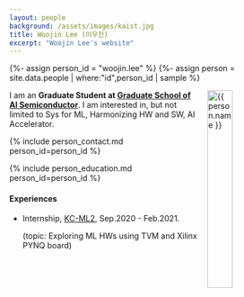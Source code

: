 ```yaml
---
layout: people
background: /assets/images/kaist.jpg
title: Woojin Lee (이우진)
excerpt: "Woojin Lee's website"
---
```


{%- assign person_id = "woojin.lee" %}
{%- assign person = site.data.people | where:"id",person_id | sample %}

<img align="right" style="width: 30%; padding-left: 3%;" src="{{ site.baseurl }}/assets/images/people/woojin.lee.jpg" alt="{{ person.name }}">

I am an **Graduate Student at [Graduate School of AI Semiconductor](https://aisemi.kaist.ac.kr/)**.
I am interested in, but not limited to Sys for ML, Harmonizing HW and SW, AI Accelerator.

{% include person_contact.md person_id=person_id %}

{% include person_education.md person_id=person_id %}

#### Experiences
- Internship, [KC-ML2](https://www.kc-ml2.com/), Sep.2020 - Feb.2021.
  
  (topic: Exploring ML HWs using TVM and Xilinx PYNQ board)
